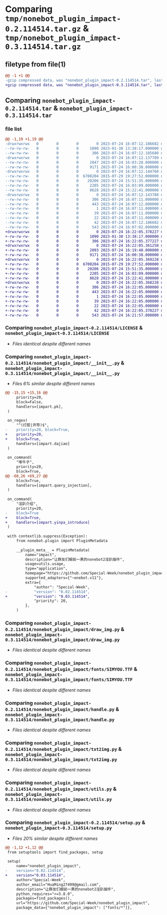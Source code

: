 # Comparing `tmp/nonebot_plugin_impact-0.2.114514.tar.gz` & `tmp/nonebot_plugin_impact-0.3.114514.tar.gz`

## filetype from file(1)

```diff
@@ -1 +1 @@
-gzip compressed data, was "nonebot_plugin_impact-0.2.114514.tar", last modified: Mon Jul 24 16:07:12 2023, max compression
+gzip compressed data, was "nonebot_plugin_impact-0.3.114514.tar", last modified: Mon Jul 24 16:22:05 2023, max compression
```

## Comparing `nonebot_plugin_impact-0.2.114514.tar` & `nonebot_plugin_impact-0.3.114514.tar`

### file list

```diff
@@ -1,19 +1,19 @@
-drwxrwxrwx   0        0        0        0 2023-07-24 16:07:12.186682 nonebot_plugin_impact-0.2.114514/
--rw-rw-rw-   0        0        0     1090 2023-01-30 13:38:17.000000 nonebot_plugin_impact-0.2.114514/LICENSE
--rw-rw-rw-   0        0        0      306 2023-07-24 16:07:12.185680 nonebot_plugin_impact-0.2.114514/PKG-INFO
-drwxrwxrwx   0        0        0        0 2023-07-24 16:07:12.137789 nonebot_plugin_impact-0.2.114514/nonebot_plugin_impact/
--rw-rw-rw-   0        0        0     2047 2023-07-24 16:03:28.000000 nonebot_plugin_impact-0.2.114514/nonebot_plugin_impact/__init__.py
--rw-rw-rw-   0        0        0     9171 2023-07-24 16:00:38.000000 nonebot_plugin_impact-0.2.114514/nonebot_plugin_impact/draw_img.py
-drwxrwxrwx   0        0        0        0 2023-07-24 16:07:12.144760 nonebot_plugin_impact-0.2.114514/nonebot_plugin_impact/fonts/
--rw-rw-rw-   0        0        0  6700204 2015-07-29 19:27:52.000000 nonebot_plugin_impact-0.2.114514/nonebot_plugin_impact/fonts/SIMYOU.TTF
--rw-rw-rw-   0        0        0    20206 2023-07-24 15:51:35.000000 nonebot_plugin_impact-0.2.114514/nonebot_plugin_impact/handle.py
--rw-rw-rw-   0        0        0     2205 2023-07-24 16:03:09.000000 nonebot_plugin_impact-0.2.114514/nonebot_plugin_impact/txt2img.py
--rw-rw-rw-   0        0        0     8628 2023-07-24 15:22:41.000000 nonebot_plugin_impact-0.2.114514/nonebot_plugin_impact/utils.py
-drwxrwxrwx   0        0        0        0 2023-07-24 16:07:12.143788 nonebot_plugin_impact-0.2.114514/nonebot_plugin_impact.egg-info/
--rw-rw-rw-   0        0        0      306 2023-07-24 16:07:11.000000 nonebot_plugin_impact-0.2.114514/nonebot_plugin_impact.egg-info/PKG-INFO
--rw-rw-rw-   0        0        0      443 2023-07-24 16:07:12.000000 nonebot_plugin_impact-0.2.114514/nonebot_plugin_impact.egg-info/SOURCES.txt
--rw-rw-rw-   0        0        0        1 2023-07-24 16:07:11.000000 nonebot_plugin_impact-0.2.114514/nonebot_plugin_impact.egg-info/dependency_links.txt
--rw-rw-rw-   0        0        0       39 2023-07-24 16:07:11.000000 nonebot_plugin_impact-0.2.114514/nonebot_plugin_impact.egg-info/requires.txt
--rw-rw-rw-   0        0        0       22 2023-07-24 16:07:11.000000 nonebot_plugin_impact-0.2.114514/nonebot_plugin_impact.egg-info/top_level.txt
--rw-rw-rw-   0        0        0       42 2023-07-24 16:07:12.186682 nonebot_plugin_impact-0.2.114514/setup.cfg
--rw-rw-rw-   0        0        0      543 2023-07-24 16:07:02.000000 nonebot_plugin_impact-0.2.114514/setup.py
+drwxrwxrwx   0        0        0        0 2023-07-24 16:22:05.378227 nonebot_plugin_impact-0.3.114514/
+-rw-rw-rw-   0        0        0     1090 2023-01-30 13:38:17.000000 nonebot_plugin_impact-0.3.114514/LICENSE
+-rw-rw-rw-   0        0        0      306 2023-07-24 16:22:05.377227 nonebot_plugin_impact-0.3.114514/PKG-INFO
+drwxrwxrwx   0        0        0        0 2023-07-24 16:22:05.361258 nonebot_plugin_impact-0.3.114514/nonebot_plugin_impact/
+-rw-rw-rw-   0        0        0     2093 2023-07-24 16:19:40.000000 nonebot_plugin_impact-0.3.114514/nonebot_plugin_impact/__init__.py
+-rw-rw-rw-   0        0        0     9171 2023-07-24 16:00:38.000000 nonebot_plugin_impact-0.3.114514/nonebot_plugin_impact/draw_img.py
+drwxrwxrwx   0        0        0        0 2023-07-24 16:22:05.369228 nonebot_plugin_impact-0.3.114514/nonebot_plugin_impact/fonts/
+-rw-rw-rw-   0        0        0  6700204 2015-07-29 19:27:52.000000 nonebot_plugin_impact-0.3.114514/nonebot_plugin_impact/fonts/SIMYOU.TTF
+-rw-rw-rw-   0        0        0    20206 2023-07-24 15:51:35.000000 nonebot_plugin_impact-0.3.114514/nonebot_plugin_impact/handle.py
+-rw-rw-rw-   0        0        0     2205 2023-07-24 16:03:09.000000 nonebot_plugin_impact-0.3.114514/nonebot_plugin_impact/txt2img.py
+-rw-rw-rw-   0        0        0     8628 2023-07-24 15:22:41.000000 nonebot_plugin_impact-0.3.114514/nonebot_plugin_impact/utils.py
+drwxrwxrwx   0        0        0        0 2023-07-24 16:22:05.368228 nonebot_plugin_impact-0.3.114514/nonebot_plugin_impact.egg-info/
+-rw-rw-rw-   0        0        0      306 2023-07-24 16:22:05.000000 nonebot_plugin_impact-0.3.114514/nonebot_plugin_impact.egg-info/PKG-INFO
+-rw-rw-rw-   0        0        0      443 2023-07-24 16:22:05.000000 nonebot_plugin_impact-0.3.114514/nonebot_plugin_impact.egg-info/SOURCES.txt
+-rw-rw-rw-   0        0        0        1 2023-07-24 16:22:05.000000 nonebot_plugin_impact-0.3.114514/nonebot_plugin_impact.egg-info/dependency_links.txt
+-rw-rw-rw-   0        0        0       39 2023-07-24 16:22:05.000000 nonebot_plugin_impact-0.3.114514/nonebot_plugin_impact.egg-info/requires.txt
+-rw-rw-rw-   0        0        0       22 2023-07-24 16:22:05.000000 nonebot_plugin_impact-0.3.114514/nonebot_plugin_impact.egg-info/top_level.txt
+-rw-rw-rw-   0        0        0       42 2023-07-24 16:22:05.378227 nonebot_plugin_impact-0.3.114514/setup.cfg
+-rw-rw-rw-   0        0        0      543 2023-07-24 16:21:57.000000 nonebot_plugin_impact-0.3.114514/setup.py
```

### Comparing `nonebot_plugin_impact-0.2.114514/LICENSE` & `nonebot_plugin_impact-0.3.114514/LICENSE`

 * *Files identical despite different names*

### Comparing `nonebot_plugin_impact-0.2.114514/nonebot_plugin_impact/__init__.py` & `nonebot_plugin_impact-0.3.114514/nonebot_plugin_impact/__init__.py`

 * *Files 6% similar despite different names*

```diff
@@ -15,15 +15,16 @@
     priority=20,
     block=False,
     handlers=[impart.pk],
 )
 
 on_regex(
     "^(打胶|开导)$", 
-    priority=20, block=True, 
+    priority=20, 
+    block=True, 
     handlers=[impart.dajiao]
 )
 
 on_command(
     "嗦牛子", 
     priority=20, 
     block=True, 
@@ -68,26 +69,27 @@
     block=True,
     handlers=[impart.query_injection],
 )
 
 on_command(
     "淫趴介绍", 
     priority=20, 
-    block=True
+    block=True,
+    handlers=[impart.yinpa_introduce]
 )
 
 with contextlib.suppress(Exception):
     from nonebot.plugin import PluginMetadata
 
     __plugin_meta__ = PluginMetadata(
         name="impact",
         description="让群友们眼前一黑的nonebot2淫趴插件",
         usage=utils.usage,
         type="application",
         homepage="https://github.com/Special-Week/nonebot_plugin_impact",
         supported_adapters={"~onebot.v11"},
         extra={
             "author": "Special-Week",
-            "version": "0.02.114514",
+            "version": "0.03.114514",
             "priority": 20,
         },
     )
```

### Comparing `nonebot_plugin_impact-0.2.114514/nonebot_plugin_impact/draw_img.py` & `nonebot_plugin_impact-0.3.114514/nonebot_plugin_impact/draw_img.py`

 * *Files identical despite different names*

### Comparing `nonebot_plugin_impact-0.2.114514/nonebot_plugin_impact/fonts/SIMYOU.TTF` & `nonebot_plugin_impact-0.3.114514/nonebot_plugin_impact/fonts/SIMYOU.TTF`

 * *Files identical despite different names*

### Comparing `nonebot_plugin_impact-0.2.114514/nonebot_plugin_impact/handle.py` & `nonebot_plugin_impact-0.3.114514/nonebot_plugin_impact/handle.py`

 * *Files identical despite different names*

### Comparing `nonebot_plugin_impact-0.2.114514/nonebot_plugin_impact/txt2img.py` & `nonebot_plugin_impact-0.3.114514/nonebot_plugin_impact/txt2img.py`

 * *Files identical despite different names*

### Comparing `nonebot_plugin_impact-0.2.114514/nonebot_plugin_impact/utils.py` & `nonebot_plugin_impact-0.3.114514/nonebot_plugin_impact/utils.py`

 * *Files identical despite different names*

### Comparing `nonebot_plugin_impact-0.2.114514/setup.py` & `nonebot_plugin_impact-0.3.114514/setup.py`

 * *Files 20% similar despite different names*

```diff
@@ -1,12 +1,12 @@
 from setuptools import find_packages, setup
 
 setup(
     name="nonebot_plugin_impact",
-    version="0.02.114514",
+    version="0.03.114514",
     author="Special-Week",
     author_email="HuaMing27499@gmail.com",
     description="让群友们眼前一黑的nonebot2淫趴插件",
     python_requires=">=3.8.0",
     packages=find_packages(),
     url="https://github.com/Special-Week/nonebot_plugin_impact",
     package_data={"nonebot_plugin_impact": ["fonts/*"]},
```

